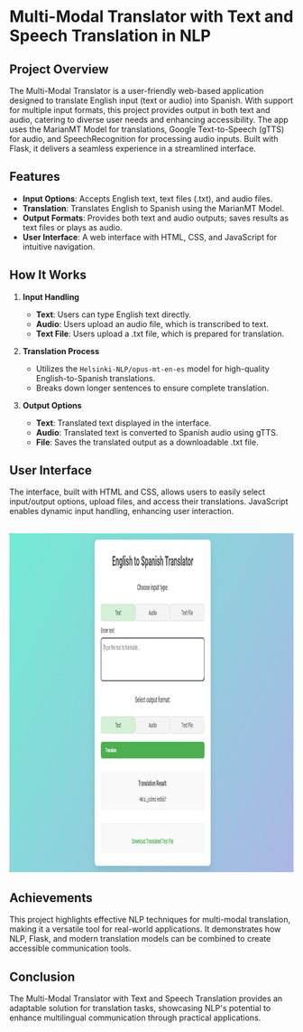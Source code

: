 # Multi-Modal Translator with Text and Speech Translation in NLP

## Project Overview

The Multi-Modal Translator is a user-friendly web-based application designed to translate English input (text or audio) into Spanish. With support for multiple input formats, this project provides output in both text and audio, catering to diverse user needs and enhancing accessibility. The app uses the MarianMT Model for translations, Google Text-to-Speech (gTTS) for audio, and SpeechRecognition for processing audio inputs. Built with Flask, it delivers a seamless experience in a streamlined interface.

## Features

- **Input Options**: Accepts English text, text files (.txt), and audio files.
- **Translation**: Translates English to Spanish using the MarianMT Model.
- **Output Formats**: Provides both text and audio outputs; saves results as text files or plays as audio.
- **User Interface**: A web interface with HTML, CSS, and JavaScript for intuitive navigation.

## How It Works

1. **Input Handling**
   - **Text**: Users can type English text directly.
   - **Audio**: Users upload an audio file, which is transcribed to text.
   - **Text File**: Users upload a .txt file, which is prepared for translation.

2. **Translation Process**
   - Utilizes the `Helsinki-NLP/opus-mt-en-es` model for high-quality English-to-Spanish translations.
   - Breaks down longer sentences to ensure complete translation.

3. **Output Options**
   - **Text**: Translated text displayed in the interface.
   - **Audio**: Translated text is converted to Spanish audio using gTTS.
   - **File**: Saves the translated output as a downloadable .txt file.

## User Interface

The interface, built with HTML and CSS, allows users to easily select input/output options, upload files, and access their translations. JavaScript enables dynamic input handling, enhancing user interaction.

<br>
<img src="https://github.com/karthi-1212/Multi-Modal-Translator-with-Text-and-Speech-Translation-in-NLP/blob/main/UI%20-%20Img/Front%20-%20End.png?raw=true" alt="frontend img" width="1000" height="600">

## Achievements

This project highlights effective NLP techniques for multi-modal translation, making it a versatile tool for real-world applications. It demonstrates how NLP, Flask, and modern translation models can be combined to create accessible communication tools.

## Conclusion

The Multi-Modal Translator with Text and Speech Translation provides an adaptable solution for translation tasks, showcasing NLP's potential to enhance multilingual communication through practical applications.
